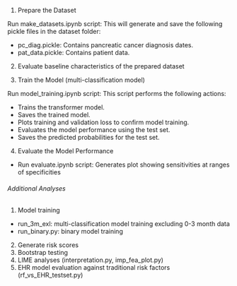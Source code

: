 1. Prepare the Dataset

Run make_datasets.ipynb script: This will generate and save the following pickle files in the dataset folder:
- pc_diag.pickle: Contains pancreatic cancer diagnosis dates.
- pat_data.pickle: Contains patient data.

2. Evaluate baseline characteristics of the prepared dataset

3. Train the Model (multi-classification model)

Run model_training.ipynb script: This script performs the following actions:
- Trains the transformer model.
- Saves the trained model.
- Plots training and validation loss to confirm model training.
- Evaluates the model performance using the test set.
- Saves the predicted probabilities for the test set.

4. Evaluate the Model Performance
- Run evaluate.ipynb script: Generates plot showing sensitivities at ranges of specificities

###### Additional Analyses #####
1. Model training
- run_3m_exl: multi-classification model training excluding 0-3 month data
- run_binary.py: binary model training

2. Generate risk scores
3. Bootstrap testing
4. LIME analyses (interpretation.py, imp_fea_plot.py)
5. EHR model evaluation against traditional risk factors (rf_vs_EHR_testset.py)
